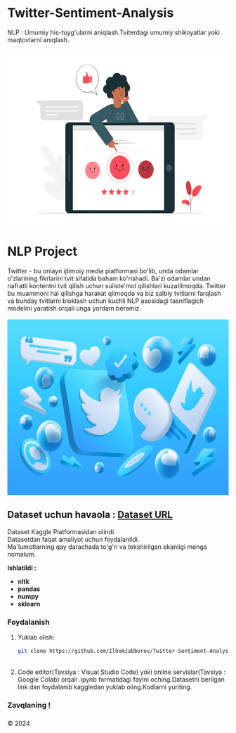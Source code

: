 # Twitter-Sentiment-Analysis
NLP :  Umumiy his-tuyg'ularni aniqlash.Tviterdagi  umumiy shikoyatlar yoki maqtovlarni aniqlash. 

<img src="/5841882_2968304.jpg" alt="twitter" style="height: 400px; width:100%;"/>

# NLP Project
Twitter - bu onlayn ijtimoiy media platformasi bo'lib, unda odamlar o'zlarining fikrlarini tvit sifatida baham ko'rishadi. Ba'zi odamlar undan nafratli kontentni tvit qilish uchun suiiste'mol qilishlari kuzatilmoqda. Twitter bu muammoni hal qilishga harakat qilmoqda va biz salbiy tvitlarni farqlash va bunday tvitlarni bloklash uchun kuchli NLP asosidagi tasniflagich modelini yaratish orqali unga yordam beramiz.<br><br>
<img src="/12067937_4902917.jpg" alt="twitter" style="height: 400px; width:100%;"/>

## Dataset uchun havaola : [Dataset URL](https://www.kaggle.com/datasets/yasserh/twitter-tweets-sentiment-dataset?resource=download)
 Dataset Kaggle Platformasidan olindi.<br>
 Datasetdan faqat amaliyot uchun foydalanildi.<br>
 Ma'lumotlarning qay darachada to'g'ri va tekshirilgan ekanligi menga nomalum.

**Ishlatildi :**
- **nltk**
- **pandas**
- **numpy**
- **sklearn**

### Foydalanish

1. Yuklab olish:
   ```bash
   git clone https://github.com/IlhomJabborov/Twitter-Sentiment-Analysis.git
   ```
   <br>
2. Code editor(Tavsiya : Visual Studio Code) yoki online servislar(Tavsiya : Google Colab) orqali .ipynb formatidagi faylni oching.Datasetni berilgan link dan foydalanib kaggledan yuklab oling.Kodlarni yuriting.


### Zavqlaning !

### 
© 2024 


